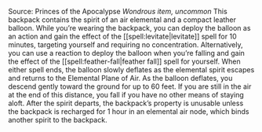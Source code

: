 Source: Princes of the Apocalypse
*Wondrous item, uncommon*
This backpack contains the spirit of an air elemental and a compact leather balloon. While you’re wearing the backpack, you can deploy the balloon as an action and gain the effect of the [[spell:levitate|levitate]] spell for 10 minutes, targeting yourself and requiring no concentration. Alternatively, you can use a reaction to deploy the balloon when you’re falling and gain the effect of the [[spell:feather-fall|feather fall]] spell for yourself.
When either spell ends, the balloon slowly deflates as the elemental spirit escapes and returns to the Elemental Plane of Air. As the balloon deflates, you descend gently toward the ground for up to 60 feet. If you are still in the air at the end of this distance, you fall if you have no other means of staying aloft.
After the spirit departs, the backpack’s property is unusable unless the backpack is recharged for 1 hour in an elemental air node, which binds another spirit to the backpack.